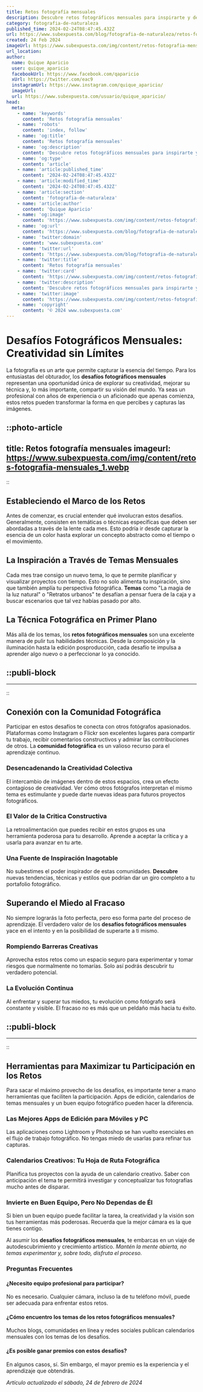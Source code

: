 ```yaml
---
title: Retos fotografía mensuales
description: Descubre retos fotográficos mensuales para inspirarte y desarrollar tu creatividad. ¡Súmate a la comunidad y mejora tus habilidades cada mes!
category: fotografia-de-naturaleza
published_time: 2024-02-24T08:47:45.432Z
url: https://www.subexpuesta.com/blog/fotografia-de-naturaleza/retos-fotografia-mensuales
created: 24 Feb 2024
imageUrl: https://www.subexpuesta.com/img/content/retos-fotografia-mensuales_1.webp
url_location:
author:
  name: Quique Aparicio
  user: quique_aparicio
  facebookUrl: https://www.facebook.com/qaparicio
  xUrl: https://twitter.com/eac9
  instagramUrl: https://www.instagram.com/quique_aparicio/
  imageUrl: 
  url: https://www.subexpuesta.com/usuario/quique_aparicio/
head:
  meta:
    - name: 'keywords'
      content: 'Retos fotografía mensuales'
    - name: 'robots'
      content: 'index, follow'
    - name: 'og:title'
      content: 'Retos fotografía mensuales'
    - name: 'og:description'
      content: 'Descubre retos fotográficos mensuales para inspirarte y desarrollar tu creatividad. ¡Súmate a la comunidad y mejora tus habilidades cada mes!'
    - name: 'og:type'
      content: 'article'
    - name: 'article:published_time'
      content: '2024-02-24T08:47:45.432Z'
    - name: 'article:modified_time'
      content: '2024-02-24T08:47:45.432Z'
    - name: 'article:section'
      content: 'fotografia-de-naturaleza'
    - name: 'article:author'
      content: 'Quique Aparicio'
    - name: 'og:image'
      content: 'https://www.subexpuesta.com/img/content/retos-fotografia-mensuales_1.webp'
    - name: 'og:url'
      content: 'https://www.subexpuesta.com/blog/fotografia-de-naturaleza/retos-fotografia-mensuales'
    - name: 'twitter:domain'
      content: 'www.subexpuesta.com'
    - name: 'twitter:url'
      content: 'https://www.subexpuesta.com/blog/fotografia-de-naturaleza/retos-fotografia-mensuales'
    - name: 'twitter:title'
      content: 'Retos fotografía mensuales'
    - name: 'twitter:card'
      content: 'https://www.subexpuesta.com/img/content/retos-fotografia-mensuales_1.webp'
    - name: 'twitter:description'
      content: 'Descubre retos fotográficos mensuales para inspirarte y desarrollar tu creatividad. ¡Súmate a la comunidad y mejora tus habilidades cada mes!'
    - name: 'twitter:image'
      content: 'https://www.subexpuesta.com/img/content/retos-fotografia-mensuales_1.webp'
    - name: 'copyright'
      content: '© 2024 www.subexpuesta.com'
---
```

# Desafíos Fotográficos Mensuales: Creatividad sin Límites

La fotografía es un arte que permite capturar la esencia del tiempo. Para los entusiastas del obturador, los **desafíos fotográficos mensuales** representan una oportunidad única de explorar su creatividad, mejorar su técnica y, lo más importante, compartir su visión del mundo. Ya seas un profesional con años de experiencia o un aficionado que apenas comienza, estos retos pueden transformar la forma en que percibes y capturas las imágenes.


::photo-article
---
title: Retos fotografía mensuales
imageurl: https://www.subexpuesta.com/img/content/retos-fotografia-mensuales_1.webp
---
::


## Estableciendo el Marco de los Retos

Antes de comenzar, es crucial entender qué involucran estos desafíos. Generalmente, consisten en temáticas o técnicas específicas que deben ser abordadas a través de la lente cada mes. Esto podría ir desde capturar la esencia de un color hasta explorar un concepto abstracto como el tiempo o el movimiento.

## La Inspiración a Través de Temas Mensuales

Cada mes trae consigo un nuevo tema, lo que te permite planificar y visualizar proyectos con tiempo. Esto no solo alimenta tu inspiración, sino que también amplía tu perspectiva fotográfica. **Temas** como "La magia de la luz natural" o "Retratos urbanos" te desafían a pensar fuera de la caja y a buscar escenarios que tal vez habías pasado por alto.

## La Técnica Fotográfica en Primer Plano

Más allá de los temas, los **retos fotográficos mensuales** son una excelente manera de pulir tus habilidades técnicas. Desde la composición y la iluminación hasta la edición posproducción, cada desafío te impulsa a aprender algo nuevo o a perfeccionar lo ya conocido.


  ::publi-block
  ---
  ---
  ::
  
  
## Conexión con la Comunidad Fotográfica

Participar en estos desafíos te conecta con otros fotógrafos apasionados. Plataformas como Instagram o Flickr son excelentes lugares para compartir tu trabajo, recibir comentarios constructivos y admirar las contribuciones de otros. La **comunidad fotográfica** es un valioso recurso para el aprendizaje continuo.

### Desencadenando la Creatividad Colectiva

El intercambio de imágenes dentro de estos espacios, crea un efecto contagioso de creatividad. Ver cómo otros fotógrafos interpretan el mismo tema es estimulante y puede darte nuevas ideas para futuros proyectos fotográficos.

### El Valor de la Critica Constructiva

La retroalimentación que puedes recibir en estos grupos es una herramienta poderosa para tu desarrollo. Aprende a aceptar la crítica y a usarla para avanzar en tu arte.

### Una Fuente de Inspiración Inagotable

No subestimes el poder inspirador de estas comunidades. **Descubre** nuevas tendencias, técnicas y estilos que podrían dar un giro completo a tu portafolio fotográfico.

## Superando el Miedo al Fracaso

No siempre lograrás la foto perfecta, pero eso forma parte del proceso de aprendizaje. El verdadero valor de los **desafíos fotográficos mensuales** yace en el intento y en la posibilidad de superarte a ti mismo. 

### Rompiendo Barreras Creativas

Aprovecha estos retos como un espacio seguro para experimentar y tomar riesgos que normalmente no tomarías. Solo así podrás descubrir tu verdadero potencial.

### La Evolución Continua

Al enfrentar y superar tus miedos, tu evolución como fotógrafo será constante y visible. El fracaso no es más que un peldaño más hacia tu éxito.


  ::publi-block
  ---
  ---
  ::
  
  
## Herramientas para Maximizar tu Participación en los Retos

Para sacar el máximo provecho de los desafíos, es importante tener a mano herramientas que faciliten la participación. Apps de edición, calendarios de temas mensuales y un buen equipo fotográfico pueden hacer la diferencia.

### Las Mejores Apps de Edición para Móviles y PC

Las aplicaciones como Lightroom y Photoshop se han vuelto esenciales en el flujo de trabajo fotográfico. No tengas miedo de usarlas para refinar tus capturas.

### Calendarios Creativos: Tu Hoja de Ruta Fotográfica

Planifica tus proyectos con la ayuda de un calendario creativo. Saber con anticipación el tema te permitirá investigar y conceptualizar tus fotografías mucho antes de disparar.

### Invierte en Buen Equipo, Pero No Dependas de Él

Si bien un buen equipo puede facilitar la tarea, la creatividad y la visión son tus herramientas más poderosas. Recuerda que la mejor cámara es la que tienes contigo.

Al asumir los **desafíos fotográficos mensuales**, te embarcas en un viaje de autodescubrimiento y crecimiento artístico. *Mantén la mente abierta, no temas experimentar y, sobre todo, disfruta el proceso.*

### Preguntas Frecuentes

#### ¿Necesito equipo profesional para participar?
No es necesario. Cualquier cámara, incluso la de tu teléfono móvil, puede ser adecuada para enfrentar estos retos.

#### ¿Cómo encuentro los temas de los retos fotográficos mensuales?
Muchos blogs, comunidades en línea y redes sociales publican calendarios mensuales con los temas de los desafíos.

#### ¿Es posible ganar premios con estos desafíos?
En algunos casos, sí. Sin embargo, el mayor premio es la experiencia y el aprendizaje que obtendrás.

_Artículo actualizado el sábado, 24 de febrero de 2024_